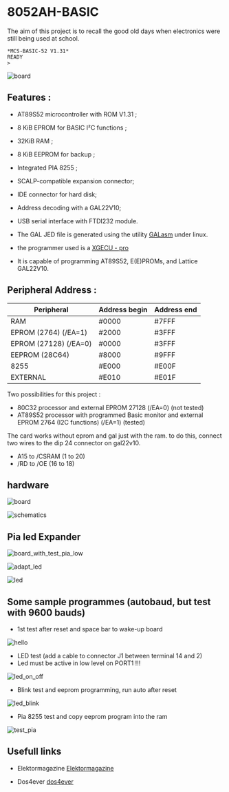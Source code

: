 # 8052AH-BASIC

The aim of this project is to recall the good old days when electronics were still being used at school.

```console
*MCS-BASIC-52 V1.31*
READY
>
```

![board](images/Board_low.jpg "Main board")

## Features :

- AT89S52 microcontroller with ROM V1.31 ;
- 8 KiB EPROM for BASIC I²C functions ;
- 32KiB RAM ;
- 8 KiB EEPROM for backup ;
- Integrated PIA 8255 ;
- SCALP-compatible expansion connector;
- IDE connector for hard disk;
- Address decoding with a GAL22V10;
- USB serial interface with FTDI232 module.


- The GAL JED file is generated using the utility [GALasm](https://github.com/daveho/GALasm) under linux.
- the programmer used is a [XGECU - pro](https://www.aliexpress.com/premium/XGecu.html)
- It is capable of programming AT89S52, E(E)PROMs, and Lattice GAL22V10.

## Peripheral Address :

| Peripheral | Address begin | Address end |
| ------ | ------ | ------ |
| RAM | #0000 | #7FFF |
| EPROM (2764) (/EA=1) | #2000 | #3FFF |
| EPROM (27128) (/EA=0) | #0000 | #3FFF |
| EEPROM (28C64) | #8000 | #9FFF |
| 8255 | #E000 | #E00F |
| EXTERNAL | #E010 | #E01F |

Two possibilities for this project :

- 80C32 processor and external EPROM 27128 (/EA=0) (not tested)
- AT89S52 processor with programmed Basic monitor and external EPROM 2764 (I2C functions) (/EA=1) (tested)

The card works without eprom and gal just with the ram. to do this, connect two wires to the dip 24 connector on gal22v10.

- A15 to /CSRAM (1 to 20)
- /RD to /OE (16 to 18)

## hardware

![board](images/board.png "board")

![schematics](schematics/board.png "schematics")


## Pia led Expander

![board_with_test_pia_low](images/board_with_test_pia_low.jpg "board_with_test_pia_low")

![adapt_led](images/adapt_led.png "adapt_led")

![led](schematics/adapt_led.png "led")


## Some sample programmes (autobaud, but test with 9600 bauds)

- 1st test after reset and space bar to wake-up board

![hello](images/hello.gif "hello")

- LED test (add a cable to connector J1 between terminal 14 and 2)
- Led must be active in low level on PORT1 !!!

![led_on_off](images/led_on_off.gif "led_on_off")

- Blink test and eeprom programming, run auto after reset

![led_blink](images/led_blink.gif "led_blink")

- Pia 8255 test and copy eeprom program into the ram

![test_pia](images/test_pia.gif "test_pia")

## Usefull links

- Elektormagazine [Elektormagazine](https://www.elektormagazine.fr/magazine/elektor-200703/10656)

- Dos4ever [dos4ever](https://www.dos4ever.com/8031board/8031board.html)



